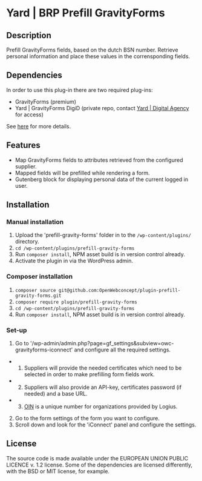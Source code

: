 # Yard | BRP Prefill GravityForms

## Description

Prefill GravityForms fields, based on the dutch BSN number. Retrieve personal information and place these values in the corrensponding fields.

## Dependencies

In order to use this plug-in there are two required plug-ins:

- GravityForms (premium)
- Yard | GravityForms DigiD (private repo, contact [Yard | Digital Agency](https://www.yard.nl/) for access)

See [here](https://github.com/OpenWebconcept/plugin-prefill-gravity-forms/blob/main/config/core.php) for more details.

## Features

- Map GravityForms fields to attributes retrieved from the configured supplier.
- Mapped fields will be prefilled while rendering a form.
- Gutenberg block for displaying personal data of the current logged in user.

## Installation

### Manual installation

1. Upload the 'prefill-gravity-forms' folder in to the ```/wp-content/plugins/``` directory.
2. ```cd /wp-content/plugins/prefill-gravity-forms```
3. Run ```composer install```, NPM asset build is in version control already.
4. Activate the plugin in via the WordPress admin.

### Composer installation

1. ```composer source git@github.com:OpenWebconcept/plugin-prefill-gravity-forms.git```
2. ```composer require plugin/prefill-gravity-forms```
3. ```cd /wp-content/plugins/prefill-gravity-forms```
4. Run ```composer install```, NPM asset build is in version control already.

### Set-up

1. Go to '/wp-admin/admin.php?page=gf_settings&subview=owc-gravityforms-iconnect' and configure all the required settings.

- 1. Suppliers will provide the needed certificates which need to be selected in order to make prefilling form fields work.
- 2. Suppliers will also provide an API-key, certificates password (if needed) and a base URL.
- 3. [OIN](https://logius.nl/domeinen/toegang/organisatie-identificatienummer/wat-is-het) is a unique number for organizations provided by Logius.

2. Go to the form settings of the form you want to configure.
3. Scroll down and look for the 'iConnect' panel and configure the settings.

## License

The source code is made available under the EUROPEAN UNION PUBLIC LICENCE v. 1.2 license. Some of the dependencies are licensed differently, with the BSD or MIT license, for example.
